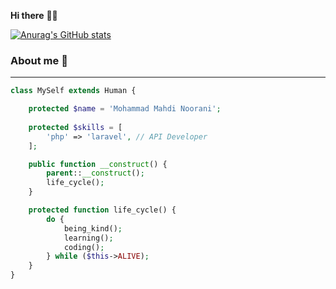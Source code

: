  **Hi there** 👋🏻 
 
 
 [![Anurag's GitHub stats](https://github-readme-stats.vercel.app/api?username=Noorani-mm&count_private=true&show_icons=true)](https://github.com/Noorani-mm)
 
### About me 📖
<hr>

```php
class MySelf extends Human {

    protected $name = 'Mohammad Mahdi Noorani';
    
    protected $skills = [
        'php' => 'laravel', // API Developer
    ];

    public function __construct() {
        parent::__construct();
        life_cycle();
    }

    protected function life_cycle() {
        do {
            being_kind();
            learning();
            coding();
        } while ($this->ALIVE); 
    }
}
```
